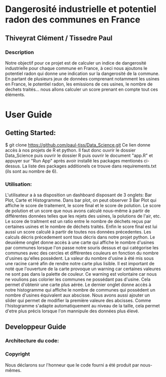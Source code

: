 # Dangerosité industrielle et potentiel radon des communes en France
## Thiveyrat Clément / Tissedre Paul

### Description

Notre objectif pour ce projet est de calculer un indice de dangerosité industrielle pour chaque commune en France, à ceci nous ajoutons le potentiel radon qui donne une indication sur la dangerosité de la commune. En partant de plusieurs jeux de données comprenant notamment les usines en France, le potentiel radon, les emissions de ces usines, le nombre de dechets traités... nous allons calculer un score prenant en compte tout ces éléments.

# User Guide

## Getting Started:
$ git clone https://github.com/paul-tiss/Data_Science.git 
Ce lien donne accès à nos projets de R et python. Il faut donc ouvrir le dossier Data_Science puis ouvrir le dossier R puis ouvrir le document "app.R" et appuyer sur "Run App" après avoir installé les packages mentionés ci-dessus. La liste des packages additionels ce trouve dans requirements.txt (ils sont au nombre de 6).


### Utilisation:

L'utilisateur a à sa disposition un dashboard disposant de 3 onglets: Bar Plot, Carte et Histogramme. Dans bar plot, on peut observer 3 Bar Plot qui affiche le score de traitement, le score final et le score de polution. Le score de polution et un score que nous avons calculé nous-même à partir de différentes données telles que les rejets des usines, la polutions de l'air, etc. Le score de traitment est un ratio entre le nombre de déchets reçus par certaines usines et le nombre de déchets traités. Enfin le score final est lui aussi un score calculé à partir de toutes nos données précedentes. Les calculs décris précedement sont tous décris dans notre projet python. Le deuxième onglet donne accès à une carte qui affiche le nombre d'usines par communes lorsque l'on passe notre souris dessus et qui catégorise les communes avec des cercles et différentes couleurs en fonction du nombre d'usines qu'elles possèdent. La valeur du nombre d'usine à été mis sous une racine carré afin de rendre notre carte plus lisible. Il est important de noté que l'ouverture de la carte provoque un warning car certaines valeures ne sont pas dans la palette de couleur. Ce warning est volontaire car nous ne voulions pas colorier les communes ne possédant pas d'usine. Cela permet d'obtenir une carte plus aérée. Le dernier onglet donne accès à notre histogramme qui affiche le nombre de communes qui possèdent un nombre d'usines équivalent aux abscisse. Nous avons aussi ajouter un slider qui permet de modifier la première valeure des abcisses. Comme l'histogramme s'adapte automatiquement au niveau de la taille, cela permet d'etre plus précis lorsque l'on mannipule des données plus élevé.

## Developpeur Guide

### Architecture du code:



### Copyright

Nous déclarons sur l'honneur que le code fourni a été produit par nous-mêmes.
